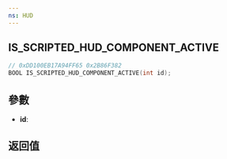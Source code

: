 ```yaml
---
ns: HUD
---
```

## IS_SCRIPTED_HUD_COMPONENT_ACTIVE

```c
// 0xDD100EB17A94FF65 0x2B86F382
BOOL IS_SCRIPTED_HUD_COMPONENT_ACTIVE(int id);
```


## 參數
* **id**: 

## 返回值
